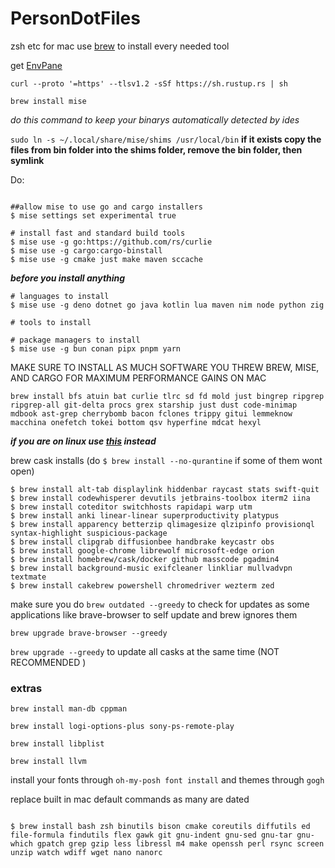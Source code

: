 # PersonDotFiles
zsh etc for mac
use [brew](https://brew.sh/) to install every needed tool 

get [EnvPane](https://github.com/hschmidt/EnvPane)

`curl --proto '=https' --tlsv1.2 -sSf https://sh.rustup.rs | sh`

`brew install mise`

*do this command to keep your binarys automatically detected by ides*

`sudo ln -s ~/.local/share/mise/shims /usr/local/bin`
**if it exists copy the files from bin folder into the shims folder, remove the bin folder, then symlink**

Do: 

```console

##allow mise to use go and cargo installers
$ mise settings set experimental true

# install fast and standard build tools
$ mise use -g go:https://github.com/rs/curlie
$ mise use -g cargo:cargo-binstall
$ mise use -g cmake just make maven sccache
```
***before you install anything***

```console
# languages to install
$ mise use -g deno dotnet go java kotlin lua maven nim node python zig

# tools to install

# package managers to install
$ mise use -g bun conan pipx pnpm yarn
```




MAKE SURE TO INSTALL AS MUCH SOFTWARE YOU THREW BREW, MISE, AND CARGO FOR MAXIMUM PERFORMANCE GAINS ON MAC



`brew install bfs atuin bat curlie tlrc sd fd mold just bingrep ripgrep ripgrep-all git-delta procs grex starship just dust code-minimap mdbook ast-grep cherrybomb bacon fclones trippy gitui lemmeknow macchina onefetch tokei bottom qsv hyperfine mdcat hexyl`


***if you are on linux use **[this](https://github.com/MustCodeAl/Settings4G)** instead***

brew cask installs (do `$ brew install --no-qurantine` if some of them wont open)

```console
$ brew install alt-tab displaylink hiddenbar raycast stats swift-quit
$ brew install codewhisperer devutils jetbrains-toolbox iterm2 iina
$ brew install coteditor switchhosts rapidapi warp utm
$ brew install anki linear-linear superproductivity platypus
$ brew install apparency betterzip qlimagesize qlzipinfo provisionql syntax-highlight suspicious-package
$ brew install clipgrab diffusionbee handbrake keycastr obs 
$ brew install google-chrome librewolf microsoft-edge orion
$ brew install homebrew/cask/docker github masscode pgadmin4  
$ brew install background-music exifcleaner linkliar mullvadvpn textmate
$ brew install cakebrew powershell chromedriver wezterm zed 

```
make sure you do `brew outdated --greedy` to check for updates as some applications like brave-browser to self update and brew ignores them

`brew upgrade brave-browser --greedy`

`brew upgrade --greedy` to update all casks at the same time (NOT RECOMMENDED )

### extras 

`brew install man-db cppman`

`brew install logi-options-plus sony-ps-remote-play`

`brew install libplist`

`brew install llvm` 



install your fonts through `oh-my-posh font install` and themes through `gogh`


replace built in mac default commands as many are dated
```console

$ brew install bash zsh binutils bison cmake coreutils diffutils ed file-formula findutils flex gawk git gnu-indent gnu-sed gnu-tar gnu-which gpatch grep gzip less libressl m4 make openssh perl rsync screen unzip watch wdiff wget nano nanorc
  ```
    
    
